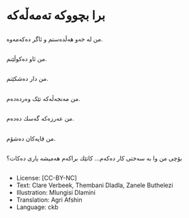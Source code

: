 # برا بچووكە تەمەڵەكە

##
من لە خەو هەڵدەستم و ئاگر دەكەمەوە. 

##
من ئاو دەكوڵێنم.

##
من دار دەشكێنم.

##
من مەنجەڵەکە تێک وەردەدەم.

##
من عەرزەكە گەسك دەدەم.

##
من قاپەكان دەشۆم.

##
بۆچی من وا بە سەختی كار دەكەم... كاتێك براكەم هەمیشە یاری دەكات؟

##
* License: [CC-BY-NC]
* Text: Clare Verbeek, Thembani Dladla, Zanele Buthelezi
* Illustration: Mlungisi Dlamini
* Translation: Agri Afshin
* Language: ckb
